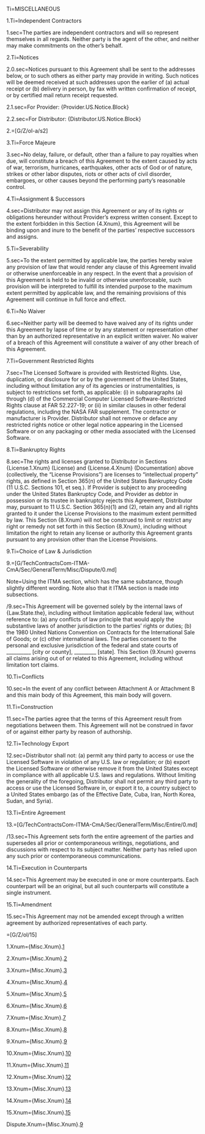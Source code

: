 
Ti=MISCELLANEOUS

1.Ti=Independent Contractors

1.sec=The parties are independent contractors and will so represent themselves in all regards. Neither party is the agent of the other, and neither may make commitments on the other’s behalf.

2.Ti=Notices

2.0.sec=Notices pursuant to this Agreement shall be sent to the addresses below, or to such others as either party may provide in writing. Such notices will be deemed received at such addresses upon the earlier of (a) actual receipt or (b) delivery in person, by fax with written confirmation of receipt, or by certified mail return receipt requested.

2.1.sec=For Provider: {Provider.US.Notice.Block}

2.2.sec=For Distributor: {Distributor.US.Notice.Block} 

2.=[G/Z/ol-a/s2]

3.Ti=Force Majeure

3.sec=No delay, failure, or default, other than a failure to pay royalties when due, will constitute a breach of this Agreement to the extent caused by acts of war, terrorism, hurricanes, earthquakes, other acts of God or of nature, strikes or other labor disputes, riots or other acts of civil disorder, embargoes, or other causes beyond the performing party’s reasonable control.

4.Ti=Assignment & Successors

4.sec=Distributor may not assign this Agreement or any of its rights or obligations hereunder without Provider’s express written consent. Except to the extent forbidden in this Section {4.Xnum}, this Agreement will be binding upon and inure to the benefit of the parties’ respective successors and assigns.

5.Ti=Severability

5.sec=To the extent permitted by applicable law, the parties hereby waive any provision of law that would render any clause of this Agreement invalid or otherwise unenforceable in any respect. In the event that a provision of this Agreement is held to be invalid or otherwise unenforceable, such provision will be interpreted to fulfill its intended purpose to the maximum extent permitted by applicable law, and the remaining provisions of this Agreement will continue in full force and effect.

6.Ti=No Waiver

6.sec=Neither party will be deemed to have waived any of its rights under this Agreement by lapse of time or by any statement or representation other than by an authorized representative in an explicit written waiver. No waiver of a breach of this Agreement will constitute a waiver of any other breach of this Agreement.

7.Ti=Government Restricted Rights

7.sec=The Licensed Software is provided with Restricted Rights. Use, duplication, or disclosure for or by the government of the United States, including without limitation any of its agencies or instrumentalities, is subject to restrictions set forth, as applicable: (i) in subparagraphs (a) through (d) of the Commercial Computer Licensed Software-Restricted Rights clause at FAR 52.227-19; or (ii) in similar clauses in other federal regulations, including the NASA FAR supplement. The contractor or manufacturer is Provider. Distributor shall not remove or deface any restricted rights notice or other legal notice appearing in the Licensed Software or on any packaging or other media associated with the Licensed Software.

8.Ti=Bankruptcy Rights

8.sec=The rights and licenses granted to Distributor in Sections {License.1.Xnum} (License) and {License.4.Xnum} (Documentation) above (collectively, the “License Provisions”) are licenses to “intellectual property” rights, as defined in Section 365(n) of the United States Bankruptcy Code (11 U.S.C. Sections 101, et seq.). If Provider is subject to any proceeding under the United States Bankruptcy Code, and Provider as debtor in possession or its trustee in bankruptcy rejects this Agreement, Distributor may, pursuant to 11 U.S.C. Section 365(n)(1) and (2), retain any and all rights granted to it under the License Provisions to the maximum extent permitted by law. This Section {8.Xnum} will not be construed to limit or restrict any right or remedy not set forth in this Section {8.Xnum}, including without limitation the right to retain any license or authority this Agreement grants pursuant to any provision other than the License Provisions.

9.Ti=Choice of Law & Jurisdiction

9.=[G/TechContractsCom-ITMA-CmA/Sec/GeneralTerm/Misc/Dispute/0.md]

Note=Using the ITMA section, which has the same substance, though slightly different wording.  Note also that it ITMA section is made into subsections.

/9.sec=This Agreement will be governed solely by the internal laws of {Law.State.the}, including without limitation applicable federal law, without reference to: (a) any conflicts of law principle that would apply the substantive laws of another jurisdiction to the parties’ rights or duties; (b) the 1980 United Nations Convention on Contracts for the International Sale of Goods; or (c) other international laws. The parties consent to the personal and exclusive jurisdiction of the federal and state courts of __________ [city or county], _________ [state]. This Section {9.Xnum} governs all claims arising out of or related to this Agreement, including without limitation tort claims.

10.Ti=Conflicts

10.sec=In the event of any conflict between Attachment A or Attachment B and this main body of this Agreement, this main body will govern.

11.Ti=Construction

11.sec=The parties agree that the terms of this Agreement result from negotiations between them. This Agreement will not be construed in favor of or against either party by reason of authorship.

12.Ti=Technology Export

12.sec=Distributor shall not: (a) permit any third party to access or use the Licensed Software in violation of any U.S. law or regulation; or (b) export the Licensed Software or otherwise remove it from the United States except in compliance with all applicable U.S. laws and regulations. Without limiting the generality of the foregoing, Distributor shall not permit any third party to access or use the Licensed Software in, or export it to, a country subject to a United States embargo (as of the Effective Date, Cuba, Iran, North Korea, Sudan, and Syria).

13.Ti=Entire Agreement

13.=[G/TechContractsCom-ITMA-CmA/Sec/GeneralTerm/Misc/Entire/0.md]

/13.sec=This Agreement sets forth the entire agreement of the parties and supersedes all prior or contemporaneous writings, negotiations, and discussions with respect to its subject matter. Neither party has relied upon any such prior or contemporaneous communications.

14.Ti=Execution in Counterparts

14.sec=This Agreement may be executed in one or more counterparts. Each counterpart will be an original, but all such counterparts will constitute a single instrument.

15.Ti=Amendment

15.sec=This Agreement may not be amended except through a written agreement by authorized representatives of each party.

=[G/Z/ol/15]

1.Xnum={Misc.Xnum}.<a href="#Misc.1.sec" class="xref">1</a>

2.Xnum={Misc.Xnum}.<a href="#Misc.2.sec" class="xref">2</a>

3.Xnum={Misc.Xnum}.<a href="#Misc.3.sec" class="xref">3</a>

4.Xnum={Misc.Xnum}.<a href="#Misc.4.sec" class="xref">4</a>

5.Xnum={Misc.Xnum}.<a href="#Misc.5.sec" class="xref">5</a>

6.Xnum={Misc.Xnum}.<a href="#Misc.5.sec" class="xref">6</a>

7.Xnum={Misc.Xnum}.<a href="#Misc.7.sec" class="xref">7</a>

8.Xnum={Misc.Xnum}.<a href="#Misc.8.sec" class="xref">8</a>

9.Xnum={Misc.Xnum}.<a href="#Misc.9.sec" class="xref">9</a>

10.Xnum={Misc.Xnum}.<a href="#Misc.10.sec" class="xref">10</a>

11.Xnum={Misc.Xnum}.<a href="#Misc.11.sec" class="xref">11</a>

12.Xnum={Misc.Xnum}.<a href="#Misc.12.sec" class="xref">12</a>

13.Xnum={Misc.Xnum}.<a href="#Misc.13.sec" class="xref">13</a>

14.Xnum={Misc.Xnum}.<a href="#Misc.14.sec" class="xref">14</a>

15.Xnum={Misc.Xnum}.<a href="#Misc.15.sec" class="xref">15</a>


Dispute.Xnum={Misc.Xnum}.<a href="#Misc.9.sec" class="xref">9</a>
